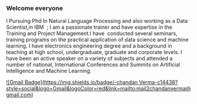 ### Welcome everyone 
I Pursuing Phd In Natural Language Processing and also working as a Data Scientist,in IBM  ; I am a passionate trainer and have expertise in the Training and Project Management.I have  conducted several seminars, training programs on the practical application of data science and machine learning. I have electronics engineering degree and a background in teaching at high school, undergraduate, graduate and corporate levels. I have been an active speaker on a variety of subjects and attended a number of national, International Conferences and Summits on Artificial Intelligence and Machine Learning.

[![Gmail Badge](https://img.shields.io/badge/-chandan Verma-c14438?style=social&logo=Gmail&logoColor=red&link=mailto:mail2chandanverma@gmail.com)](mailto:mail2chandanverma@gmail.com)


